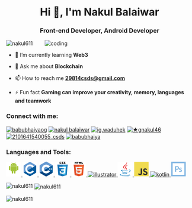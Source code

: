 <h1 align="center">Hi 👋, I'm Nakul Balaiwar</h1>
<h3 align="center">Front-end Developer, Android Developer</h3>
<img align="right" alt="coding" width="400" src="https://www.codiesalert.com/wp-content/uploads/2021/11/BlockchAIN-1-4.gif">

<p align="left"> <img src="https://komarev.com/ghpvc/?username=nakul611&label=Profile%20views&color=0e75b6&style=flat" alt="nakul611" /> </p>

- 🌱 I’m currently learning **Web3**

- 💬 Ask me about **Blockchain**

- 📫 How to reach me **29814csds@gmail.com**

- ⚡ Fun fact **Gaming can improve your creativity, memory, languages and teamwork**

<h3 align="left">Connect with me:</h3>
<p align="left">
<a href="https://twitter.com/babubhaiyaog" target="blank"><img align="center" src="https://raw.githubusercontent.com/rahuldkjain/github-profile-readme-generator/master/src/images/icons/Social/twitter.svg" alt="babubhaiyaog" height="30" width="40" /></a>
<a href="https://linkedin.com/in/nakul balaiwar" target="blank"><img align="center" src="https://raw.githubusercontent.com/rahuldkjain/github-profile-readme-generator/master/src/images/icons/Social/linked-in-alt.svg" alt="nakul balaiwar" height="30" width="40" /></a>
<a href="https://instagram.com/ig.waduhek" target="blank"><img align="center" src="https://raw.githubusercontent.com/rahuldkjain/github-profile-readme-generator/master/src/images/icons/Social/instagram.svg" alt="ig.waduhek" height="30" width="40" /></a>
<a href="https://www.codechef.com/users/★gnakul46" target="blank"><img align="center" src="https://cdn.jsdelivr.net/npm/simple-icons@3.1.0/icons/codechef.svg" alt="★gnakul46" height="30" width="40" /></a>
<a href="https://www.hackerrank.com/2101641540055_csds" target="blank"><img align="center" src="https://raw.githubusercontent.com/rahuldkjain/github-profile-readme-generator/master/src/images/icons/Social/hackerrank.svg" alt="2101641540055_csds" height="30" width="40" /></a>
<a href="https://www.leetcode.com/babubhaiya" target="blank"><img align="center" src="https://raw.githubusercontent.com/rahuldkjain/github-profile-readme-generator/master/src/images/icons/Social/leet-code.svg" alt="babubhaiya" height="30" width="40" /></a>
</p>

<h3 align="left">Languages and Tools:</h3>
<p align="left"> <a href="https://developer.android.com" target="_blank" rel="noreferrer"> <img src="https://raw.githubusercontent.com/devicons/devicon/master/icons/android/android-original-wordmark.svg" alt="android" width="40" height="40"/> </a> <a href="https://www.cprogramming.com/" target="_blank" rel="noreferrer"> <img src="https://raw.githubusercontent.com/devicons/devicon/master/icons/c/c-original.svg" alt="c" width="40" height="40"/> </a> <a href="https://www.w3schools.com/cpp/" target="_blank" rel="noreferrer"> <img src="https://raw.githubusercontent.com/devicons/devicon/master/icons/cplusplus/cplusplus-original.svg" alt="cplusplus" width="40" height="40"/> </a> <a href="https://www.w3schools.com/css/" target="_blank" rel="noreferrer"> <img src="https://raw.githubusercontent.com/devicons/devicon/master/icons/css3/css3-original-wordmark.svg" alt="css3" width="40" height="40"/> </a> <a href="https://www.w3.org/html/" target="_blank" rel="noreferrer"> <img src="https://raw.githubusercontent.com/devicons/devicon/master/icons/html5/html5-original-wordmark.svg" alt="html5" width="40" height="40"/> </a> <a href="https://www.adobe.com/in/products/illustrator.html" target="_blank" rel="noreferrer"> <img src="https://www.vectorlogo.zone/logos/adobe_illustrator/adobe_illustrator-icon.svg" alt="illustrator" width="40" height="40"/> </a> <a href="https://www.java.com" target="_blank" rel="noreferrer"> <img src="https://raw.githubusercontent.com/devicons/devicon/master/icons/java/java-original.svg" alt="java" width="40" height="40"/> </a> <a href="https://developer.mozilla.org/en-US/docs/Web/JavaScript" target="_blank" rel="noreferrer"> <img src="https://raw.githubusercontent.com/devicons/devicon/master/icons/javascript/javascript-original.svg" alt="javascript" width="40" height="40"/> </a> <a href="https://kotlinlang.org" target="_blank" rel="noreferrer"> <img src="https://www.vectorlogo.zone/logos/kotlinlang/kotlinlang-icon.svg" alt="kotlin" width="40" height="40"/> </a> <a href="https://www.photoshop.com/en" target="_blank" rel="noreferrer"> <img src="https://raw.githubusercontent.com/devicons/devicon/master/icons/photoshop/photoshop-line.svg" alt="photoshop" width="40" height="40"/> </a> </p>

<p><img align="left" src="https://github-readme-stats.vercel.app/api/top-langs?username=nakul611&show_icons=true&locale=en&layout=compact" alt="nakul611" /></p>

<p>&nbsp;<img align="center" src="https://github-readme-stats.vercel.app/api?username=nakul611&show_icons=true&locale=en" alt="nakul611" /></p>

<p><img align="center" src="https://github-readme-streak-stats.herokuapp.com/?user=nakul611&" alt="nakul611" /></p>
